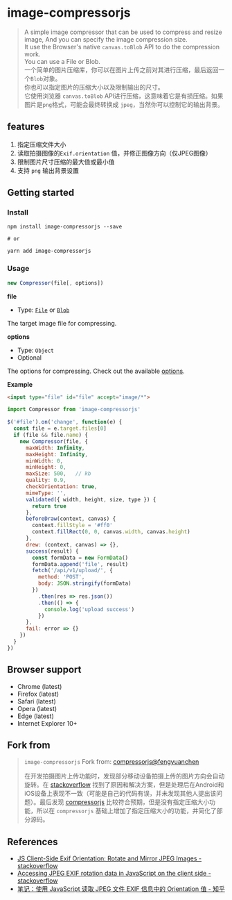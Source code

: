 # image-compressorjs

> A simple image compressor that can be used to compress and resize image, And you can specify the image compression size.  
> It use the Browser's native `canvas.toBlob` API to do the compression work.  
> You can use a File or Blob.  
> 一个简单的图片压缩库，你可以在图片上传之前对其进行压缩，最后返回一个`Blob`对象。  
> 你也可以指定图片的压缩大小以及限制输出的尺寸。  
> 它使用浏览器 `canvas.toBlob` API进行压缩，这意味着它是有损压缩。如果图片是`png`格式，可能会最终转换成 `jpeg`，当然你可以控制它的输出背景。



## features

1. 指定压缩文件大小
2. 读取拍摄图像的`Exif.orientation` 值，并修正图像方向（仅JPEG图像）
3. 限制图片尺寸压缩的最大值或最小值
4. 支持 `png` 输出背景设置




## Getting started

### Install

```
npm install image-compressorjs --save

# or 

yarn add image-compressorjs
```

### Usage

```js
new Compressor(file[, options])
```

**file**

- Type: [`File`](https://developer.mozilla.org/en-US/docs/Web/API/File) or [`Blob`](https://developer.mozilla.org/en-US/docs/Web/API/Blob)

The target image file for compressing.

**options**

- Type: `Object`
- Optional

The options for compressing. Check out the available [options]().

**Example**

```html
<input type="file" id="file" accept="image/*">
```

```js
import Compressor from 'image-compressorjs'

$('#file').on('change', function(e) {
  const file = e.target.files[0]
  if (file && file.name) {
    new Compressor(file, {
      maxWidth: Infinity,
      maxHeight: Infinity,
      minWidth: 0,
      minHeight: 0,
      maxSize: 500,   // kb
      quality: 0.9,
      checkOrientation: true,
      mimeType: '',
      validated({ width, height, size, type }) {
        return true
      },
      beforeDraw(context, canvas) {
        context.fillStyle = '#ff0'
        context.fillRect(0, 0, canvas.width, canvas.height)
      },
      drew: (context, canvas) => {},
      success(result) {
        const formData = new FormData()
        formData.append('file', result)
        fetch('/api/v1/upload/', {
          method: 'POST',
          body: JSON.stringify(formData)
        })
          .then(res => res.json())
          .then(() => {
            console.log('upload success')
          })
      },
      fail: error => {}
    })
  }
})
```


## Browser support

- Chrome (latest)
- Firefox (latest)
- Safari (latest)
- Opera (latest)
- Edge (latest)
- Internet Explorer 10+

## Fork from

> `image-compressorjs` Fork from: [compressorjs@fengyuanchen](https://github.com/fengyuanchen/compressorjs) 
> 
> 在开发拍摄图片上传功能时，发现部分移动设备拍摄上传的图片方向会自动旋转。在 [stackoverflow](https://stackoverflow.com/questions/20600800/) 找到了原因和解决方案，但是处理后在Android和iOS设备上表现不一致（可能是自己的代码有误，并未发现其他人提出该问题）。最后发现 [compressorjs](https://github.com/fengyuanchen/compressorjs) 比较符合预期，但是没有指定压缩大小功能，所以在 `compressorjs` 基础上增加了指定压缩大小的功能，并简化了部分源码。

## References

- [JS Client-Side Exif Orientation: Rotate and Mirror JPEG Images - stackoverflow](https://stackoverflow.com/questions/20600800/)
- [Accessing JPEG EXIF rotation data in JavaScript on the client side - stackoverflow](https://stackoverflow.com/questions/7584794/)
- [笔记：使用 JavaScript 读取 JPEG 文件 EXIF 信息中的 Orientation 值 - 知乎](https://zhuanlan.zhihu.com/p/25216999)


